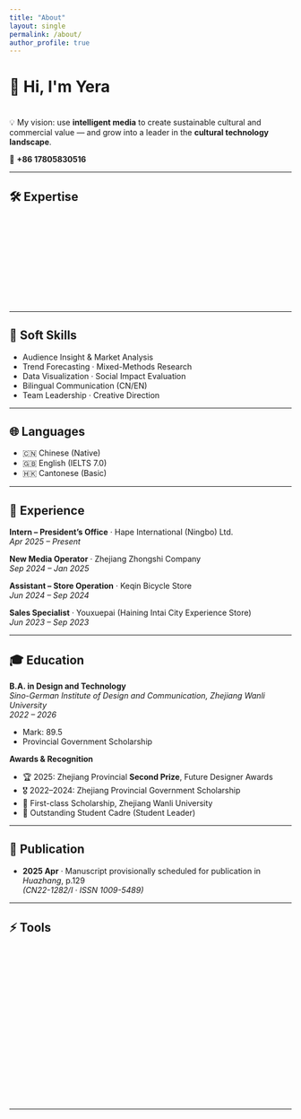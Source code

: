 ```yaml
---
title: "About"
layout: single
permalink: /about/
author_profile: true
---
```


# 👋 Hi, I'm **Yera**

<!-- 打字机效果 -->
<h2 id="intro" class="typing"></h2>

<script>
const text = "🎨 A Design & Technology undergraduate exploring the intersection of AI · AR · Interactive Media.";
let i = 0;
function typing() {
  if (i < text.length) {
    document.getElementById("intro").innerHTML += text.charAt(i);
    i++;
    setTimeout(typing, 50);
  }
}
window.onload = typing;
</script>

💡 My vision: use **intelligent media** to create sustainable cultural and commercial value — and grow into a leader in the **cultural technology landscape**.  

📱 **+86 17805830516**

---

## 🛠 Expertise

<div class="skill">
  <span>AI Content Production</span>
  <div class="bar"><div class="progress" style="--level:90%"></div></div>
</div>
<div class="skill">
  <span>Interactive Systems & UX Design</span>
  <div class="bar"><div class="progress" style="--level:85%"></div></div>
</div>
<div class="skill">
  <span>Cross-Media Narrative & Storytelling</span>
  <div class="bar"><div class="progress" style="--level:80%"></div></div>
</div>
<div class="skill">
  <span>AR / VR Development</span>
  <div class="bar"><div class="progress" style="--level:70%"></div></div>
</div>

---

## 🤝 Soft Skills
- Audience Insight & Market Analysis  
- Trend Forecasting · Mixed-Methods Research  
- Data Visualization · Social Impact Evaluation  
- Bilingual Communication (CN/EN)  
- Team Leadership · Creative Direction  

---

## 🌐 Languages
- 🇨🇳 Chinese (Native)  
- 🇬🇧 English (IELTS 7.0)  
- 🇭🇰 Cantonese (Basic)  

---

## 💼 Experience
**Intern – President’s Office** · Hape International (Ningbo) Ltd.  
*Apr 2025 – Present*  

**New Media Operator** · Zhejiang Zhongshi Company  
*Sep 2024 – Jan 2025*  

**Assistant – Store Operation** · Keqin Bicycle Store  
*Jun 2024 – Sep 2024*  

**Sales Specialist** · Youxuepai (Haining Intai City Experience Store)  
*Jun 2023 – Sep 2023*  

---

## 🎓 Education
**B.A. in Design and Technology**  
*Sino-German Institute of Design and Communication, Zhejiang Wanli University*  
*2022 – 2026*  
- Mark: 89.5  
- Provincial Government Scholarship  

**Awards & Recognition**  
- 🏆 2025: Zhejiang Provincial **Second Prize**, Future Designer Awards  
- 🎖 2022–2024: Zhejiang Provincial Government Scholarship  
- 🥇 First-class Scholarship, Zhejiang Wanli University  
- 🌟 Outstanding Student Cadre (Student Leader)  

---

## 📄 Publication
- **2025 Apr** · Manuscript provisionally scheduled for publication in *Huazhang*, p.129  
  *(CN22-1282/I · ISSN 1009-5489)*  

---

## ⚡ Tools

<div style="display: grid; grid-template-columns: repeat(4, 1fr); gap: 20px; text-align: center;">
  <div class="tooltip">
    <img src="https://cdn.jsdelivr.net/gh/8CH6/picgo/img/image1.png" alt="Lightroom" style="height:60px;"><br>
    Lightroom
    <span class="tooltiptext">Adobe Lightroom – Photo Editing</span>
  </div>
  <div class="tooltip">
    <img src="https://cdn.jsdelivr.net/gh/8CH6/picgo/img/image2.png" alt="Illustrator" style="height:60px;"><br>
    Illustrator
    <span class="tooltiptext">Adobe Illustrator – Vector Graphics</span>
  </div>
  <div class="tooltip">
    <img src="https://cdn.jsdelivr.net/gh/8CH6/picgo/img/image3.png" alt="Adobe After Effects" style="height:60px;"><br>
    After Effects
    <span class="tooltiptext">Motion Graphics & VFX</span>
  </div>
  <div class="tooltip">
    <img src="https://cdn.jsdelivr.net/gh/8CH6/picgo/img/image4.png" alt="TouchDesigner" style="height:60px;"><br>
    TouchDesigner
    <span class="tooltiptext">Interactive Media</span>
  </div>
  <div class="tooltip">
    <img src="https://cdn.jsdelivr.net/gh/8CH6/picgo/img/image5.png" alt="Cinema 4D" style="height:60px;"><br>
    Cinema 4D
    <span class="tooltiptext">3D Motion Design</span>
  </div>
  <div class="tooltip">
    <img src="https://cdn.jsdelivr.net/gh/8CH6/picgo/img/solidworks.png" alt="SolidWorks" style="height:60px;"><br>
    SolidWorks
    <span class="tooltiptext">3D CAD Design</span>
  </div>
  <div class="tooltip">
    <img src="https://cdn.jsdelivr.net/gh/8CH6/picgo/img/image7.png" alt="VS Code" style="height:60px;"><br>
    VS Code
    <span class="tooltiptext">Coding & Development</span>
  </div>
  <div class="tooltip">
    <img src="https://cdn.jsdelivr.net/gh/8CH6/picgo/img/image8.png" alt="Arduino" style="height:60px;"><br>
    Arduino
    <span class="tooltiptext">Physical Computing</span>
  </div>
  <div class="tooltip">
    <img src="https://cdn.jsdelivr.net/gh/8CH6/picgo/img/image9.png" alt="Vroid" style="height:60px;"><br>
    Vroid
    <span class="tooltiptext">3D Avatar Creation</span>
  </div>
  <div class="tooltip">
    <img src="https://cdn.jsdelivr.net/gh/8CH6/picgo/img/image10.png" alt="Photoshop" style="height:60px;"><br>
    Photoshop
    <span class="tooltiptext">Image Editing</span>
  </div>
  <div class="tooltip">
    <img src="https://cdn.jsdelivr.net/gh/8CH6/picgo/img/image11.png" alt="Figma" style="height:60px;"><br>
    Figma
    <span class="tooltiptext">UI/UX Design</span>
  </div>
  <div class="tooltip">
    <img src="https://cdn.jsdelivr.net/gh/8CH6/picgo/img/image12.png" alt="Processing" style="height:60px;"><br>
    Processing
    <span class="tooltiptext">Creative Coding</span>
  </div>
</div>

---

<style>
/* 打字机效果 */
.typing {
  font-size: 1.2em;
  font-weight: bold;
  border-right: 2px solid #666;
  white-space: nowrap;
  overflow: hidden;
}

/* 技能条 */
.skill { margin: 12px 0; }
.bar {
  width: 100%;
  background: #ddd;
  border-radius: 8px;
  overflow: hidden;
}
.progress {
  height: 12px;
  width: 0;
  background: linear-gradient(90deg,#4facfe,#00f2fe);
  border-radius: 8px;
  animation: grow 2s forwards;
}
@keyframes grow {
  to { width: var(--level); }
}

/* 工具 tooltip */
.tooltip { position: relative; display: inline-block; transition: transform 0.3s ease; }
.tooltip:hover { transform: scale(1.1); }
.tooltiptext {
  visibility: hidden;
  background-color: #333;
  color: #fff;
  font-size: 12px;
  padding: 5px 8px;
  border-radius: 5px;
  position: absolute;
  bottom: 120%;
  left: 50%;
  transform: translateX(-50%);
  opacity: 0;
  transition: opacity 0.3s;
}
.tooltip:hover .tooltiptext {
  visibility: visible;
  opacity: 1;
}

/* 淡入动画 */
section, .skill, .tooltip {
  opacity: 0;
  transform: translateY(20px);
  transition: all 0.6s ease-out;
}
section.visible, .skill.visible, .tooltip.visible {
  opacity: 1;
  transform: translateY(0);
}
</style>

<script>
/* 滚动淡入效果 */
const observer = new IntersectionObserver(entries => {
  entries.forEach(entry => {
    if(entry.isIntersecting) {
      entry.target.classList.add('visible');
    }
  });
});
document.querySelectorAll('section, .skill, .tooltip').forEach(el => observer.observe(el));
</script>
